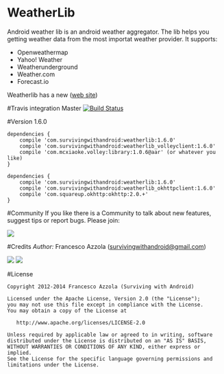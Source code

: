 WeatherLib
==========

Android weather lib is an android weather aggregator.
The lib helps you getting weather data from the most importat weather provider.
It supports:

* Openweathermap
* Yahoo! Weather
* Weatherunderground
* Weather.com
* Forecast.io

Weatherlib has a  new ([web site](http://survivingwithandroid.github.io/WeatherLib/))


#Travis integration
Master [![Build Status](https://travis-ci.org/survivingwithandroid/WeatherLib.svg?branch=master)](https://travis-ci.org/survivingwithandroid/WeatherLib)

#Version
1.6.0

```
dependencies {					
	compile 'com.survivingwithandroid:weatherlib:1.6.0'
	compile 'com.survivingwithandroid:weatherlib_volleyclient:1.6.0'
	compile 'com.mcxiaoke.volley:library:1.0.6@aar' (or whatever you like)
}
```

```
dependencies {					
	compile 'com.survivingwithandroid:weatherlib:1.6.0'
	compile 'com.survivingwithandroid:weatherlib_okhttpclient:1.6.0'
	compile 'com.squareup.okhttp:okhttp:2.0.+'
}
```

#Community
If you like there is a Community to talk about new features, suggest tips or report bugs. Please join:

[![](http://4.bp.blogspot.com/-Bfh2unbdc84/UcGqVJKdMwI/AAAAAAAAAOc/W4kGiTU-fYk/s1600/google_plus_58.png)](https://plus.google.com/communities/117946761543584564970)

#Credits 
*Author:* Francesco Azzola  ([survivingwithandroid@gmail.com](mailto:survivingwithandroid@gmail.com))

[![](http://4.bp.blogspot.com/-Bfh2unbdc84/UcGqVJKdMwI/AAAAAAAAAOc/W4kGiTU-fYk/s1600/google_plus_58.png)](http://www.google.com/+FrancescoAzzola)  [![](http://3.bp.blogspot.com/-_JSQStno9N8/UcGWEW7V9AI/AAAAAAAAAOM/_qFVUjIaySg/s1600/linkedin.png)](http://it.linkedin.com/in/francescoazzola)

#License
```
Copyright 2012-2014 Francesco Azzola (Surviving with Android)

Licensed under the Apache License, Version 2.0 (the "License");
you may not use this file except in compliance with the License.
You may obtain a copy of the License at

   http://www.apache.org/licenses/LICENSE-2.0

Unless required by applicable law or agreed to in writing, software
distributed under the License is distributed on an "AS IS" BASIS,
WITHOUT WARRANTIES OR CONDITIONS OF ANY KIND, either express or implied.
See the License for the specific language governing permissions and
limitations under the License.
```



